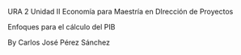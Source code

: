 URA 2 Unidad II Economía para Maestría en DIrección de Proyectos

Enfoques para el cálculo del PIB

By Carlos José Pérez Sánchez
